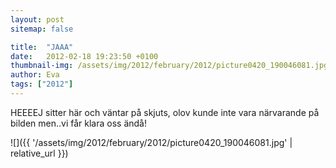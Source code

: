 ```yaml
---
layout: post
sitemap: false

title:  "JAAA"
date:   2012-02-18 19:23:50 +0100
thumbnail-img: /assets/img/2012/february/2012/picture0420_190046081.jpg
author: Eva
tags: ["2012"]
---
```


HEEEEJ sitter här och väntar på skjuts, olov kunde inte vara närvarande på bilden men..vi får klara oss ändå!

![]({{ '/assets/img/2012/february/2012/picture0420_190046081.jpg'  | relative_url }})

